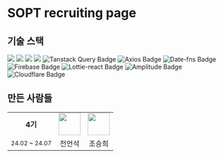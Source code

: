 # SOPT recruiting page

## 기술 스택

<img src="https://img.shields.io/badge/HTML5-e34f26?style=flat-square&logo=html5&logoColor=white"/></a>
<img src="https://img.shields.io/badge/CSS3-1572B6?style=flat-square&logo=css3&logoColor=white"/></a>
<img src="https://img.shields.io/badge/React-61DAFB?style=flat-square&logo=React&logoColor=white"/></a>
<img src="https://img.shields.io/badge/TypeScript-3776AB?style=flat-square&logo=Typescript&logoColor=white"/></a>
<img src="https://img.shields.io/badge/Tanstack%20Query-FF4154?style=flat-square&logo=react&logoColor=white" alt="Tanstack Query Badge"/></a>
<img src="https://img.shields.io/badge/Axios-5A29E4?style=flat-square&logo=axios&logoColor=white" alt="Axios Badge"/></a>
<img src="https://img.shields.io/badge/Date--fns-3D7DCA?style=flat-square&logo=date-fns&logoColor=white" alt="Date-fns Badge"/></a>
<img src="https://img.shields.io/badge/Firebase-FFCA28?style=flat-square&logo=firebase&logoColor=white" alt="Firebase Badge"/></a>
<img src="https://img.shields.io/badge/Lottie--react-8DD6F9?style=flat-square&logo=react&logoColor=white" alt="Lottie-react Badge"/></a>
<img src="https://img.shields.io/badge/Amplitude-FF9D00?style=flat-square&logo=amplitude&logoColor=white" alt="Amplitude Badge"/></a>
<img src="https://img.shields.io/badge/Cloudflare-F38020?style=flat-square&logo=cloudflare&logoColor=white" alt="Cloudflare Badge"/></a>

## 만든 사람들

<div align="center">
<table align="center">
<tr>
   <tr align="center">
      <td >
       <b>4기</b>
      </td>
       <td>
            <a href="https://github.com/eonseok-jeon">
              <img src="https://github.com/eonseok-jeon.png" width="50" />
            </a> 
        </td>
        <td >
            <a href="https://github.com/lydiacho">
              <img src="https://github.com/lydiacho.png" width="50" />
            </a>
        </td>
    </tr>
    <tr align="center">
     <td><sub>24.02 ~ 24.07</sup></td>
        <td>
            전언석 <br />
        </td>
        <td>
            조승희 <br/>
        </td>
    </tr>
</tr>
</table>
</div>
